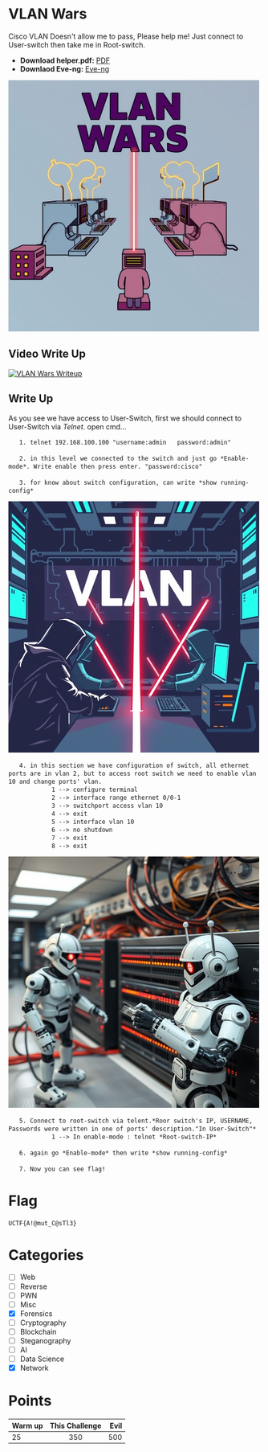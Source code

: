 # VLAN Wars

Cisco VLAN Doesn't allow me to pass, Please help me!
Just connect to User-switch then take me in Root-switch. 

- **Download helper.pdf:** [PDF](https://mega.nz/file/2ckxwKIb#F7e_Npdb70m1pmfWgaTJvPbPW3rjX6wOYbAfEFnRnIU)
- **Downlaod Eve-ng:** [Eve-ng](https://mega.nz/file/yFUTFagK#DKzVkcmuJGsaukn6FfRMkcSMrBH-D46NvP1Zjo14cKU)

<img src="img/VLAN_WAR2.jpg" title="Iran" alt="Iran" data-align="center">

## Video Write Up

[![VLAN Wars Writeup](img/thumbnail.png)](https://www.youtube.com/watch?v=Szu1WKBV4tU)

## Write Up

As you see we have access to User-Switch, first we should connect to User-Switch via *Telnet*. open cmd...

       1. telnet 192.168.100.100 "username:admin   password:admin"

       2. in this level we connected to the switch and just go *Enable-mode*. Write enable then press enter. "password:cisco"
         
       3. for know about switch configuration, can write *show running-config*
         
<img src="img/VLAN_WAR1.jpg" title="Iran" alt="Iran" data-align="center">

       4. in this section we have configuration of switch, all ethernet ports are in vlan 2, but to access root switch we need to enable vlan 10 and change ports' vlan.
                1 --> configure terminal
                2 --> interface range ethernet 0/0-1
                3 --> switchport access vlan 10 
                4 --> exit
                5 --> interface vlan 10
                6 --> no shutdown
                7 --> exit
                8 --> exit

<img src="img/VLAN_WAR4.jpg" title="Iran" alt="Iran" data-align="center">

       5. Connect to root-switch via telent.*Roor switch's IP, USERNAME, Passwords were written in one of ports' description."In User-Switch"*
                1 --> In enable-mode : telnet *Root-switch-IP*

       6. again go *Enable-mode* then write *show running-config*
         
       7. Now you can see flag!

# Flag

```
UCTF{A!@mut_C@sTl3}
```

# Categories

- [ ] Web
- [ ] Reverse
- [ ] PWN
- [ ] Misc
- [x] Forensics
- [ ] Cryptography
- [ ] Blockchain
- [ ] Steganography
- [ ] AI
- [ ] Data Science
- [x] Network

# Points

| Warm up | This Challenge  | Evil |
| ------- |:---------------:| ----:|
| 25      |       350       | 500  |
